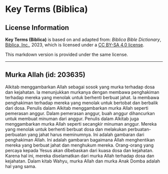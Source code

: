 # Key Terms (Biblica)

## License Information

**Key Terms (Biblica)** is based on and adapted from: _Biblica Bible Dictionary_, [Biblica, Inc.](https://www.biblica.com/), 2023, which is licensed under a [CC BY-SA 4.0 license](https://creativecommons.org/licenses/by-sa/4.0/legalcode.en).

This markdown version is provided under the same license.



--------------------------------

## Murka Allah (id: 203635)

Alkitab menggambarkan Allah sebagai sosok yang murka terhadap dosa dan kejahatan. Ia menunjukkan murkanya dengan membawa penghakiman terhadap mereka yang menolak untuk berhenti berbuat jahat. Ia membawa penghakiman terhadap mereka yang menolak untuk bertobat dan berbalik dari dosa. Penulis dalam Alkitab menggambarkan murka Allah seperti pemerasan anggur. Dalam pemerasan anggur, buah anggur dihancurkan untuk membuat minuman dari anggur. Penulis dalam Alkitab juga menggambarkan murka Allah seperti secangkir minuman anggur. Mereka yang menolak untuk berhenti berbuat dosa dan melakukan perbuatan\-perbuatan yang jahat harus meminumnya. Ini adalah gambaran dari penghakiman Allah. Ini adalah gambaran bagaimana Allah menghentikan mereka yang berbuat jahat dan menghukum mereka. Orang\-orang yang percaya kepada Yesus akan dibebaskan dari kuasa dosa dan kejahatan. Karena hal ini, mereka diselamatkan dari murka Allah terhadap dosa dan kejahatan. Dalam kitab Wahyu, murka Allah dan murka Anak Domba adalah hal yang sama.


